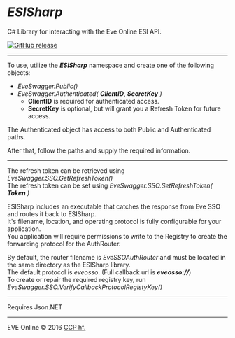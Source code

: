 # ***ESISharp*** 

C# Library for interacting with the Eve Online ESI API.

[![GitHub release](https://img.shields.io/github/release/wranders/ESISharp.svg)](https://github.com/wranders/ESISharp/releases/latest)

---

To use, utilize the ***ESISharp*** namespace and create one of the following objects:

* *EveSwagger.Public()*
* *EveSwagger.Authenticated(* ***ClientID***, ***SecretKey*** *)*
    * **ClientID** is required for authenticated access.
	* **SecretKey** is optional, but will grant you a Refresh Token for future access.

The Authenticated object has access to both Public and Authenticated paths.

After that, follow the paths and supply the required information.

---

The refresh token can be retrieved using *EveSwagger.SSO.GetRefreshToken()*<br/>
The refresh token can be set using *EveSwagger.SSO.SetRefreshToken(* ***Token*** *)*

ESISharp includes an executable that catches the response from Eve SSO and routes it back to ESISharp.<br/>
It's filename, location, and operating protocol is fully configurable for your application.<br/>
You application will require permissions to write to the Registry to create the forwarding protocol for the AuthRouter.

By default, the router filename is *EveSSOAuthRouter* and must be located in the same directory as the ESISharp library.<br/>
The default protocol is *eveosso*. (Full callback url is ***eveosso://***)<br/>
To create or repair the required registry key, run *EveSwagger.SSO.VerifyCallbackProtocolRegistyKey()*

---

Requires Json.NET

---

EVE Online © 2016 [CCP hf.](https://www.ccpgames.com/)
